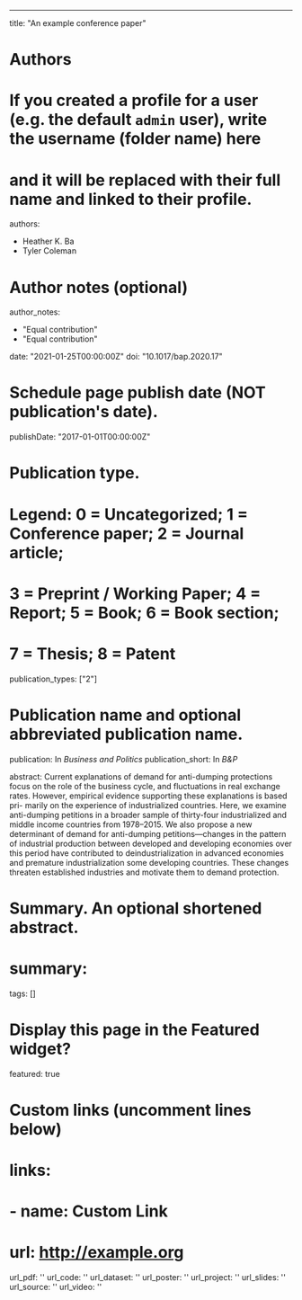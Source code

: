 ---
title: "An example conference paper"

# Authors
# If you created a profile for a user (e.g. the default `admin` user), write the username (folder name) here 
# and it will be replaced with their full name and linked to their profile.
authors:
- Heather K. Ba
- Tyler Coleman

# Author notes (optional)
author_notes:
- "Equal contribution"
- "Equal contribution"

date: "2021-01-25T00:00:00Z"
doi: "10.1017/bap.2020.17"

# Schedule page publish date (NOT publication's date).
publishDate: "2017-01-01T00:00:00Z"

# Publication type.
# Legend: 0 = Uncategorized; 1 = Conference paper; 2 = Journal article;
# 3 = Preprint / Working Paper; 4 = Report; 5 = Book; 6 = Book section;
# 7 = Thesis; 8 = Patent
publication_types: ["2"]

# Publication name and optional abbreviated publication name.
publication: In *Business and Politics*
publication_short: In *B&P*

abstract: Current explanations of demand for anti-dumping protections focus on the role of the business cycle, and fluctuations in real exchange rates. However, empirical evidence supporting these explanations is based pri- marily on the experience of industrialized countries. Here, we examine anti-dumping petitions in a broader sample of thirty-four industrialized and middle income countries from 1978–2015. We also propose a new determinant of demand for anti-dumping petitions—changes in the pattern of industrial production between developed and developing economies over this period have contributed to deindustrialization in advanced economies and premature industrialization some developing countries. These changes threaten established industries and motivate them to demand protection.

# Summary. An optional shortened abstract.
# summary:

tags: []

# Display this page in the Featured widget?
featured: true

# Custom links (uncomment lines below)
# links:
# - name: Custom Link
#   url: http://example.org

url_pdf: ''
url_code: ''
url_dataset: ''
url_poster: ''
url_project: ''
url_slides: ''
url_source: ''
url_video: ''

